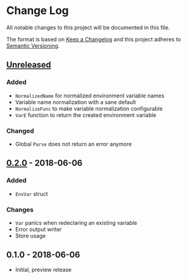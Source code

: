 # Change Log


All notable changes to this project will be documented in this file.

The format is based on [Keep a Changelog](http://keepachangelog.com/en/1.0.0/)
and this project adheres to [Semantic Versioning](http://semver.org/spec/v2.0.0.html).


## [Unreleased]

### Added

- `NormalizedName` for normalized environment variable names
- Variable name normalization with a sane default
- `NormalizeFunc` to make variable normalization configurable
- `VarE` function to return the created environment variable

### Changed

- Global `Parse` does not return an error anymore


## [0.2.0] - 2018-06-06

### Added

- `EnvVar` struct

### Changes

- `Var` panics when redeclaring an existing variable
- Error output writer
- Store usage


## 0.1.0 - 2018-06-06

- Initial, preview release


[Unreleased]: https://github.com/goph/emperror/compare/v0.2.0...HEAD
[0.2.0]: https://github.com/goph/emperror/compare/v0.1.0...v0.2.0
